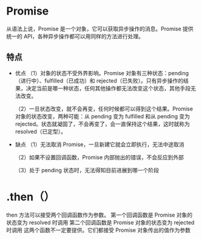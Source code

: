 # Promise

从语法上说，Promise 是一个对象，它可以获取异步操作的消息。Promise 提供统一的 API，各种异步操作都可以用同样的方法进行处理。

## 特点

-   优点
    （1）对象的状态不受外界影响。Promise 对象有三种状态：pending（进行中）、fulfilled（已成功）和 rejected（已失败）。只有异步操作的结果，决定当前是哪一种状态，任何其他操作都无法改变这个状态，其他手段无法改变。

    （2）一旦状态改变，就不会再变，任何时候都可以得到这个结果。Promise 对象的状态改变，两种可能：从 pending 变为 fulfilled 和从 pending 变为 rejected。状态就凝固了，不会再变了，会一直保持这个结果，这时就称为 resolved（已定型）。

-   缺点
    （1）无法取消 Promise，一旦新建它就会立即执行，无法中途取消

    （2）如果不设置回调函数，Promise 内部抛出的错误，不会反应到外部

    （3）处于 pending 状态时，无法得知目前进展到哪一个阶段

# .then（）

then 方法可以接受两个回调函数作为参数。
第一个回调函数是 Promise 对象的状态变为 resolved 时调用
第二个回调函数是 Promise 对象的状态变为 rejected 时调用
这两个函数不一定要提供。它们都接受 Promise 对象传出的值作为参数
